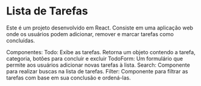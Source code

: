 # Lista de Tarefas

Este é um projeto desenvolvido em React. 
Consiste em uma aplicação web onde os usuários podem adicionar, remover e marcar tarefas como concluídas.

Componentes: 
Todo: Exibe as tarefas. Retorna um objeto contendo a tarefa, categoria, botôes para concluir e excluir
TodoForm: Um formulário que permite aos usuários adicionar novas tarefas à lista.
Search: Componente para realizar buscas na lista de tarefas.
Filter: Componente para filtrar as tarefas com base em sua conclusão e ordená-las.

